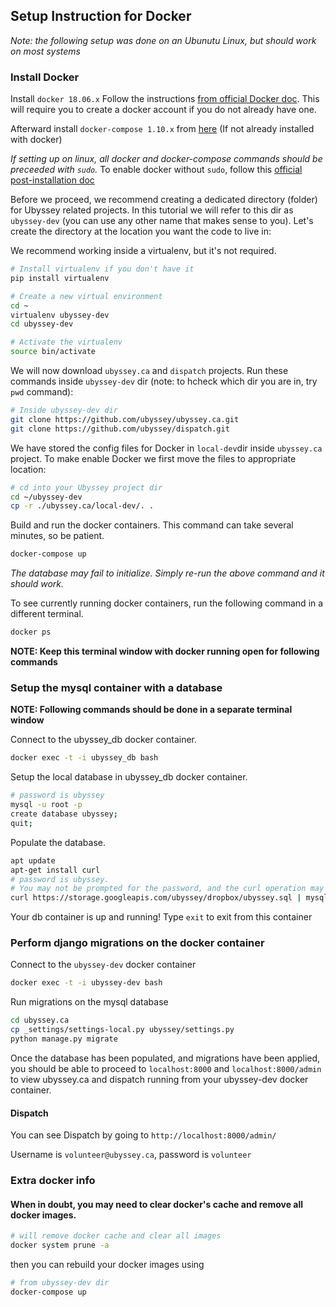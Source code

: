 ## Setup Instruction for Docker

*Note: the following setup was done on an Ubunutu Linux, but should work on most systems*

### Install Docker

Install `docker 18.06.x` Follow the instructions [from official Docker doc](https://docs.docker.com/). This will require you to create a docker account if you do not already have one.

Afterward install `docker-compose 1.10.x` from [here](https://docs.docker.com/compose/install/) (If not already installed with docker)

*If setting up on linux, all docker and docker-compose commands should be preceeded with `sudo`.* To enable docker without `sudo`, follow this [official post-installation doc](https://docs.docker.com/install/linux/linux-postinstall/)

Before we proceed, we recommend creating a dedicated directory (folder) for Ubyssey related projects. In this tutorial we will refer to this dir as `ubyssey-dev` (you can use any other name that makes sense to you). Let's create the directory at the location you want the code to live in:

We recommend working inside a virtualenv, but it's not required.

```bash
# Install virtualenv if you don't have it
pip install virtualenv

# Create a new virtual environment
cd ~
virtualenv ubyssey-dev
cd ubyssey-dev

# Activate the virtualenv
source bin/activate
```

We will now download `ubyssey.ca` and `dispatch` projects. Run these commands inside `ubyssey-dev` dir (note: to hcheck which dir you are in, try `pwd` command):

```bash
# Inside ubyssey-dev dir
git clone https://github.com/ubyssey/ubyssey.ca.git
git clone https://github.com/ubyssey/dispatch.git
```

We have stored the config files for Docker in `local-dev`dir inside `ubyssey.ca` project. To make enable Docker we first move the files to appropriate location:

```bash
# cd into your Ubyssey project dir
cd ~/ubyssey-dev
cp -r ./ubyssey.ca/local-dev/. .
```

Build and run the docker containers. This command can take several minutes, so be patient.

```bash
docker-compose up
```

*The database may fail to initialize. Simply re-run the above command and it should work.*

To see currently running docker containers, run the following command in a different terminal.

```bash
docker ps
```

**NOTE: Keep this terminal window with docker running open for following commands**

### Setup the mysql container with a database

**NOTE: Following commands should be done in a separate terminal window**

Connect to the ubyssey_db docker container.

```bash
docker exec -t -i ubyssey_db bash
```

Setup the local database in ubyssey_db docker container.

```bash
# password is ubyssey
mysql -u root -p
create database ubyssey;
quit;
```

Populate the database.

```bash
apt update
apt-get install curl
# password is ubyssey.
# You may not be prompted for the password, and the curl operation may appear to have hanged. Simply type the password and press enter.
curl https://storage.googleapis.com/ubyssey/dropbox/ubyssey.sql | mysql -u root ubyssey -p
```

Your db container is up and running! Type `exit` to exit from this container

### Perform django migrations on the docker container

Connect to the `ubyssey-dev` docker container

```bash
docker exec -t -i ubyssey-dev bash
```

Run migrations on the mysql database

```bash
cd ubyssey.ca
cp _settings/settings-local.py ubyssey/settings.py
python manage.py migrate
```

Once the database has been populated, and migrations have been applied,
you should be able to proceed to `localhost:8000` and `localhost:8000/admin` to view ubyssey.ca and dispatch running from your ubyssey-dev docker container.

#### Dispatch

You can see Dispatch by going to `http://localhost:8000/admin/`

Username is `volunteer@ubyssey.ca`, password is `volunteer`


### Extra docker info

#### When in doubt, you may need to clear docker's cache and remove all docker images.

```bash
# will remove docker cache and clear all images
docker system prune -a
```

then you can rebuild your docker images using

``` bash
# from ubyssey-dev dir
docker-compose up
```


